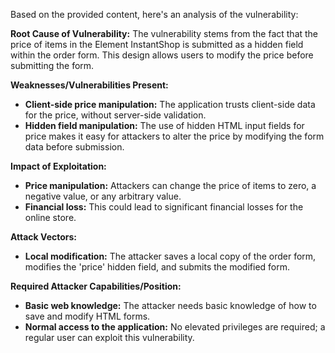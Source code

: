 Based on the provided content, here's an analysis of the vulnerability:

**Root Cause of Vulnerability:**
The vulnerability stems from the fact that the price of items in the Element InstantShop is submitted as a hidden field within the order form. This design allows users to modify the price before submitting the form.

**Weaknesses/Vulnerabilities Present:**
- **Client-side price manipulation:** The application trusts client-side data for the price, without server-side validation.
- **Hidden field manipulation:** The use of hidden HTML input fields for price makes it easy for attackers to alter the price by modifying the form data before submission.

**Impact of Exploitation:**
- **Price manipulation:** Attackers can change the price of items to zero, a negative value, or any arbitrary value.
- **Financial loss:** This could lead to significant financial losses for the online store.

**Attack Vectors:**
- **Local modification:** The attacker saves a local copy of the order form, modifies the 'price' hidden field, and submits the modified form.

**Required Attacker Capabilities/Position:**
- **Basic web knowledge:** The attacker needs basic knowledge of how to save and modify HTML forms.
- **Normal access to the application:** No elevated privileges are required; a regular user can exploit this vulnerability.